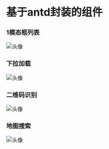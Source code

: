 # 基于antd封装的组件

 ### 1模态框列表
 ![头像](http://img1.ph.126.net/mfWDYmkj89wQqAQ2imJkbw==/6597634915635665140.png)
 ### 下拉加载
 ![头像](http://img2.ph.126.net/ZWfVHRxz09kltolohGelAA==/6597803140914683132.png)   
 ### 二维码识别
 ![头像](http://img2.ph.126.net/9V6PeFU1ohwOwkfKJ2breA==/6597955973030942714.png)   
 ### 地图搜索
 ![头像](http://img2.ph.126.net/wTJ6ylEqG6ywGBjyQzNNJQ==/6597283071914630822.png)